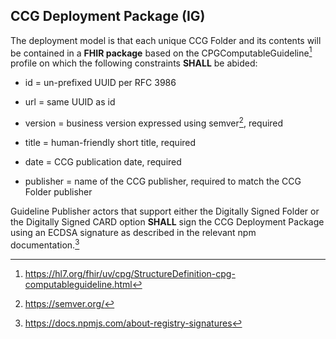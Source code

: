 ## CCG Deployment Package (IG)

The deployment model is that each unique CCG Folder and its contents
will be contained in a **FHIR package** based on the
CPGComputableGuideline[^1] profile on which the following constraints
**SHALL** be abided:

- id = un-prefixed UUID per RFC 3986

- url = same UUID as id

- version = business version expressed using semver[^2], required

- title = human-friendly short title, required

- date = CCG publication date, required

- publisher = name of the CCG publisher, required to match the CCG
  Folder publisher

Guideline Publisher actors that support either the Digitally Signed
Folder or the Digitally Signed CARD option **SHALL** sign the CCG
Deployment Package using an ECDSA signature as described in the relevant
npm documentation.[^3]

[^1]: <https://hl7.org/fhir/uv/cpg/StructureDefinition-cpg-computableguideline.html>

[^2]: <https://semver.org/>

[^3]: <https://docs.npmjs.com/about-registry-signatures>

